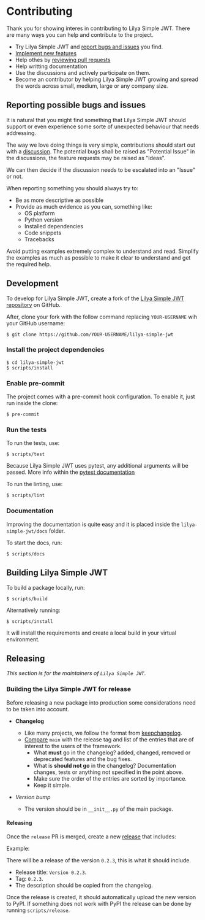 # Contributing

Thank you for showing interes in contributing to Lilya Simple JWT. There are many ways you can help and contribute to the
project.

* Try Lilya Simple JWT and [report bugs and issues](https://github.com/dymmond/lilya-simple-jwt/issues/new) you find.
* [Implement new features](https://github.com/dymmond/lilya-simple-jwt/issues?q=is%3Aissue+is%3Aopen+label%3A%22good+first+issue%22)
* Help othes by [reviewing pull requests](https://github.com/dymmond/lilya-simple-jwt/pulls)
* Help writting documentation
* Use the discussions and actively participate on them.
* Become an contributor by helping Lilya Simple JWT growing and spread the words across small, medium, large or any company
size.

## Reporting possible bugs and issues

It is natural that you might find something that Lilya Simple JWT should support or even experience some sorte of unexpected
behaviour that needs addressing.

The way we love doing things is very simple, contributions should start out with a
[discussion](https://github.com/dymmond/lilya-simple-jwt/discussions). The potential bugs shall be raised as "Potential Issue"
in the discussions, the feature requests may be raised as "Ideas".

We can then decide if the discussion needs to be escalated into an "Issue" or not.

When reporting something you should always try to:

* Be as more descriptive as possible
* Provide as much evidence as you can, something like:
    * OS platform
    * Python version
    * Installed dependencies
    * Code snippets
    * Tracebacks

Avoid putting examples extremely complex to understand and read. Simplify the examples as much as possible to make
it clear to understand and get the required help.

## Development

To develop for Lilya Simple JWT, create a fork of the [Lilya Simple JWT repository](https://github.com/dymmond/lilya-simple-jwt) on GitHub.

After, clone your fork with the follow command replacing `YOUR-USERNAME` wih your GitHub username:

```shell
$ git clone https://github.com/YOUR-USERNAME/lilya-simple-jwt
```

### Install the project dependencies

```shell
$ cd lilya-simple-jwt
$ scripts/install
```

### Enable pre-commit

The project comes with a pre-commit hook configuration. To enable it, just run inside the clone:

```shell
$ pre-commit
```

### Run the tests

To run the tests, use:

```shell
$ scripts/test
```

Because Lilya Simple JWT uses pytest, any additional arguments will be passed. More info within the
[pytest documentation](https://docs.pytest.org/en/latest/how-to/usage.html)

To run the linting, use:

```shell
$ scripts/lint
```

### Documentation

Improving the documentation is quite easy and it is placed inside the `lilya-simple-jwt/docs` folder.

To start the docs, run:

```shell
$ scripts/docs
```

## Building Lilya Simple JWT

To build a package locally, run:

```shell
$ scripts/build
```

Alternatively running:

```
$ scripts/install
```

It will install the requirements and create a local build in your virtual environment.

## Releasing

*This section is for the maintainers of `Lilya Simple JWT`*.

### Building the Lilya Simple JWT for release

Before releasing a new package into production some considerations need to be taken into account.

* **Changelog**
    * Like many projects, we follow the format from [keepchangelog](https://keepachangelog.com/en/1.0.0/).
    * [Compare](https://github.com/dymmond/lilya-simple-jwt/compare/) `main` with the release tag and list of the entries
that are of interest to the users of the framework.
        * What **must** go in the changelog? added, changed, removed or deprecated features and the bug fixes.
        * What is **should not go** in the changelog? Documentation changes, tests or anything not specified in the
point above.
        * Make sure the order of the entries are sorted by importance.
        * Keep it simple.

* *Version bump*
    * The version should be in `__init__.py` of the main package.

#### Releasing

Once the `release` PR is merged, create a new [release](https://github.com/dymmond/lilya-simple-jwt/releases/new)
that includes:

Example:

There will be a release of the version `0.2.3`, this is what it should include.

* Release title: `Version 0.2.3`.
* Tag: `0.2.3`.
* The description should be copied from the changelog.

Once the release is created, it should automatically upload the new version to PyPI. If something
does not work with PyPI the release can be done by running `scripts/release`.
